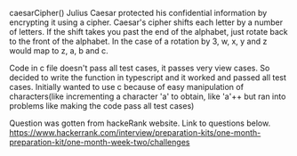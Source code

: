 caesarCipher()
Julius Caesar protected his confidential information by encrypting it using a cipher. Caesar's cipher shifts each letter by a number of letters. If the shift takes you past the end of the alphabet, just rotate back to the front of the alphabet. In the case of a rotation by 3, w, x, y and z would map to z, a, b and c.

Code in c file doesn't pass all test cases, it passes very view cases. So decided to write the function in typescript and it worked and passed all test cases. Initially wanted to use c because of easy manipulation of characters(like incrementing a character 'a' to obtain, like 'a'++ but ran into problems like making the code pass all test cases)

Question was gotten from hackeRank website. Link to questions below.
https://www.hackerrank.com/interview/preparation-kits/one-month-preparation-kit/one-month-week-two/challenges